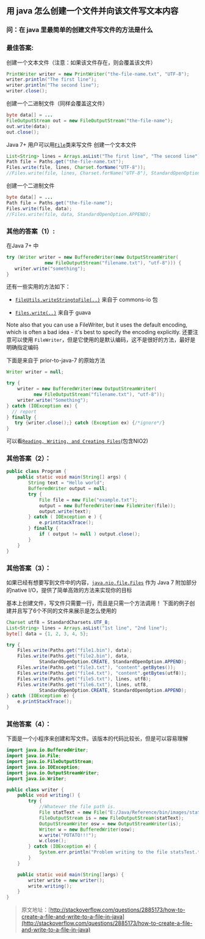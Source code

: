 ## 用 java 怎么创建一个文件并向该文件写文本内容

### 问：在 java 里最简单的创建文件写文件的方法是什么

### 最佳答案:

创建一个文本文件（注意：如果该文件存在，则会覆盖该文件）

````java
PrintWriter writer = new PrintWriter("the-file-name.txt", "UTF-8");
writer.println("The first line");
writer.println("The second line");
writer.close();
````

创建一个二进制文件（同样会覆盖这文件）

```java
byte data[] = ...
FileOutputStream out = new FileOutputStream("the-file-name");
out.write(data);
out.close();
```

Java 7+ 用户可以用[`File`](http://docs.oracle.com/javase/7/docs/api/index.html?java/nio/file/Files.html)类来写文件
创建一个文本文件

```java
List<String> lines = Arrays.asList("The first line", "The second line");
Path file = Paths.get("the-file-name.txt");
Files.write(file, lines, Charset.forName("UTF-8"));
//Files.write(file, lines, Charset.forName("UTF-8"), StandardOpenOption.APPEND);
```

创建一个二进制文件

```java
byte data[] = ...
Path file = Paths.get("the-file-name");
Files.write(file, data);
//Files.write(file, data, StandardOpenOption.APPEND);
```

### 其他的答案（1）:

在Java 7+ 中

```java
try (Writer writer = new BufferedWriter(new OutputStreamWriter(
              new FileOutputStream("filename.txt"), "utf-8"))) {
   writer.write("something");
}
```

还有一些实用的方法如下：

* [`FileUtils.writeStringtoFile(..)`](https://commons.apache.org/proper/commons-io/apidocs/org/apache/commons/io/FileUtils.html#writeStringToFile%28java.io.File,%20java.lang.String,%20java.nio.charset.Charset%29) 来自于 commons-io 包

* [`Files.write(..)`](http://docs.guava-libraries.googlecode.com/git/javadoc/com/google/common/io/Files.html#write%28java.lang.CharSequence,%20java.io.File,%20java.nio.charset.Charset%29) 来自于 guava

Note also that you can use a FileWriter, but it uses the default encoding, 
which is often a bad idea - it's best to specify the encoding explicitly.
还要注意可以使用 `FileWriter`，但是它使用的是默认编码，这不是很好的方法，最好是明确指定编码

下面是来自于 prior-to-java-7 的原始方法

```java
Writer writer = null;

try {
    writer = new BufferedWriter(new OutputStreamWriter(
          new FileOutputStream("filename.txt"), "utf-8"));
    writer.write("Something");
} catch (IOException ex) {
  // report
} finally {
   try {writer.close();} catch (Exception ex) {/*ignore*/}
}
```

可以看[`Reading, Writing, and Creating Files`](http://docs.oracle.com/javase/tutorial/essential/io/file.html)(包含NIO2)

### 其他答案（2）：

```java
public class Program {
    public static void main(String[] args) {
        String text = "Hello world";
        BufferedWriter output = null;
        try {
            File file = new File("example.txt");
            output = new BufferedWriter(new FileWriter(file));
            output.write(text);
        } catch ( IOException e ) {
            e.printStackTrace();
        } finally {
            if ( output != null ) output.close();
        }
    }
}
```

### 其他答案（3）：

如果已经有想要写到文件中的内容，[`java.nio.file.Files`](https://docs.oracle.com/javase/7/docs/api/java/nio/file/Files.html) 作为 Java 7 附加部分的native I/O，提供了简单高效的方法来实现你的目标

基本上创建文件，写文件只需要一行，而且是只需一个方法调用！
下面的例子创建并且写了6个不同的文件来展示是怎么使用的

```java
Charset utf8 = StandardCharsets.UTF_8;
List<String> lines = Arrays.asList("1st line", "2nd line");
byte[] data = {1, 2, 3, 4, 5};

try {
    Files.write(Paths.get("file1.bin"), data);
    Files.write(Paths.get("file2.bin"), data,
            StandardOpenOption.CREATE, StandardOpenOption.APPEND);
    Files.write(Paths.get("file3.txt"), "content".getBytes());
    Files.write(Paths.get("file4.txt"), "content".getBytes(utf8));
    Files.write(Paths.get("file5.txt"), lines, utf8);
    Files.write(Paths.get("file6.txt"), lines, utf8,
            StandardOpenOption.CREATE, StandardOpenOption.APPEND);
} catch (IOException e) {
    e.printStackTrace();
}
```

### 其他答案（4）：

下面是一个小程序来创建和写文件。该版本的代码比较长，但是可以容易理解

```java
import java.io.BufferedWriter;
import java.io.File;
import java.io.FileOutputStream;
import java.io.IOException;
import java.io.OutputStreamWriter;
import java.io.Writer;

public class writer {
    public void writing() {
        try {
            //Whatever the file path is.
            File statText = new File("E:/Java/Reference/bin/images/statsTest.txt");
            FileOutputStream is = new FileOutputStream(statText);
            OutputStreamWriter osw = new OutputStreamWriter(is);    
            Writer w = new BufferedWriter(osw);
            w.write("POTATO!!!");
            w.close();
        } catch (IOException e) {
            System.err.println("Problem writing to the file statsTest.txt");
        }
    }

    public static void main(String[]args) {
        writer write = new writer();
        write.writing();
    }
}
```

> 原文地址：[http://stackoverflow.com/questions/2885173/how-to-create-a-file-and-write-to-a-file-in-java](http://stackoverflow.com/questions/2885173/how-to-create-a-file-and-write-to-a-file-in-java)
